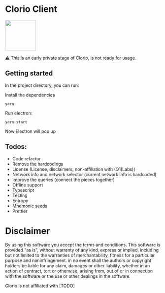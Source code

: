 # Clorio Client
<img height="100" src="https://mina.tools/assets/minahub.svg">

⚠️ This is an early private stage of Clorio, is not ready for usage.
## Getting started

In the project directory, you can run:

Install the dependencies

`yarn`

Run electron:

`yarn start`

Now Electron will pop up

## Todos:
- Code refactor
- Remove the hardcodings
- License (License, disclaimers, non-affiliation with (O1)Labs))
- Network info and network selector (current network info is hardcoded)
- Improve the queries (connect the pieces together)
- Offline support
- Typescript
- Testing
- Entropy
- Mnemonic seeds
- Prettier

# Disclaimer
By using this software you accept the terms and conditions. This software is provided "as is", without warranty of any kind, express or implied, including but not limited to the warranties of merchantability, fitness for a particular purpose and noninfringement. in no event shall the authors or copyright holders be liable for any claim, damages or other liability, whether in an action of contract, tort or otherwise, arising from, out of or in connection with the software or the use or other dealings in the software.

Clorio is not affiliated with [TODO]
